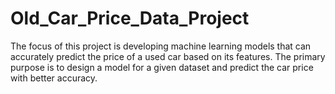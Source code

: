 # Old_Car_Price_Data_Project
The focus of this project is developing machine learning models that can accurately predict the price of a used car based on its features.
The primary purpose is to design a model for a given dataset and predict the car price with better accuracy.
